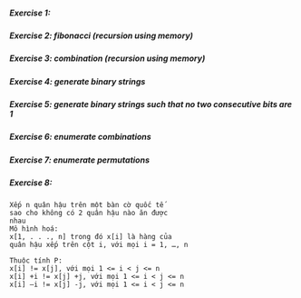 ##### Exercise 1:
##### Exercise 2: fibonacci (recursion using memory)
##### Exercise 3: combination (recursion using memory)
##### Exercise 4: generate binary strings
##### Exercise 5: generate binary strings such that no two consecutive bits are 1
##### Exercise 6: enumerate combinations
##### Exercise 7: enumerate permutations
##### Exercise 8: 
    Xếp n quân hậu trên một bàn cờ quốc tế
    sao cho không có 2 quân hậu nào ăn được
    nhau
    Mô hình hoá:
    x[1, . . ., n] trong đó x[i] là hàng của
    quân hậu xếp trên cột i, với mọi i = 1, …, n
    
    Thuộc tính P:
    x[i] != x[j], với mọi 1 <= i < j <= n
    x[i] +i != x[j] +j, với mọi 1 <= i < j <= n
    x[i] –i != x[j] -j, với mọi 1 <= i < j <= n
